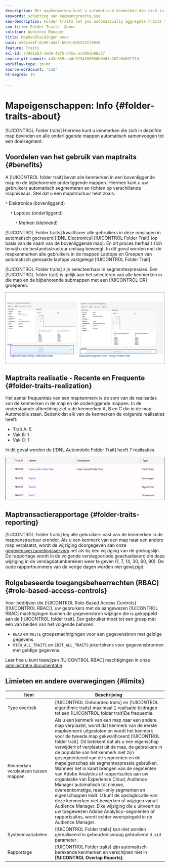 ```yaml
---
description: Met mapkenmerken kunt u automatisch kenmerken die zich in dezelfde map bevinden en alle onderliggende mappen samenvoegen tot een doelsegment.
keywords: schatting van segmentgrootte;sse
seo-description: Folder traits let you automatically aggregate traits that reside within the same folder and all child folders into a targetable segment.
seo-title: Folder Traits  About
solution: Audience Manager
title: Maphandleidingen over
uuid: e561ce8f-6c90-44a7-b034-685533f29030
feature: Traits
exl-id: 779d1ab3-3a69-4975-b45a-acd95ab86a37
source-git-commit: 4d3c859cc4dc5294286680b0e63c287e0409f7fd
workflow-type: tm+mt
source-wordcount: '522'
ht-degree: 1%

---
```


# Mapeigenschappen: Info {#folder-traits-about}

[!UICONTROL Folder traits] Hiermee kunt u kenmerken die zich in dezelfde map bevinden en alle onderliggende mappen automatisch samenvoegen tot een doelsegment.

## Voordelen van het gebruik van maptraits {#benefits}

A [!UICONTROL folder trait] bevat alle kenmerken in een bovenliggende map en de bijbehorende onderliggende mappen. Hiermee kunt u uw gebruikers automatisch segmenteren en richten op verschillende mapniveaus. Stel dat u een mapstructuur hebt zoals:

`*` Elektronica (bovenliggend)

    `*` Laptops (onderliggend)

        `*` Merken (kleinkind)

[!UICONTROL Folder traits] kwalificeer alle gebruikers in deze omslagen in automatisch gecreeerd [!DNL Electronics] [!UICONTROL Folder Trait] (op basis van de naam van de bovenliggende map). En dit proces herhaalt zich terwijl u de bestandsstructuur omlaag beweegt. In dit geval worden met de mapkenmerken alle gebruikers in de mappen Laptops en Groepen van automatisch gemaakte laptops vastgelegd [!UICONTROL Folder Trait].

[!UICONTROL Folder traits] zijn selecteerbaar in segmentexpressies. Een [!UICONTROL folder trait] is gelijk aan het selecteren van alle kenmerken in die map en de bijbehorende submappen met een [!UICONTROL OR] groeperen.

![](assets/folder-traits-compare-border.jpg)

## Maptraits realisatie - Recente en Frequente {#folder-traits-realization}

Het aantal frequenties van een mapkenmerk is de som van de realisaties van de kenmerken in de map en de onderliggende mappen. In de onderstaande afbeelding ziet u de kenmerken A, B en C die in de map Automobile staan. Bedenk dat elk van de kenmerken de volgende realisaties heeft:

* Trait A: 5
* Vak B: 1
* Vak C: 1

In dit geval worden de [!DNL Automobile Folder Trait] heeft 7 realisaties.

![](assets/folder_traits_rollup_border.png)

## Maptransactierapportage {#folder-traits-reporting}

[!UICONTROL Folder traits] leg alle gebruikers vast van de kenmerken in de mappenstructuur eronder. Als u een kenmerk van een map naar een andere map verplaatst, wordt de wijziging doorgegeven aan onze [gegevensverzamelingsservers](../../reference/system-components/components-data-collection.md) net als bij een wijziging van de gedragslijn. De rapportage wordt in de volgende verslagperiode geactualiseerd om deze wijziging in de verslagdatumbereiken weer te geven (1, 7, 14, 30, 60, 90). De oude rapportnummers van de vorige dagen worden niet gewijzigd.

## Rolgebaseerde toegangsbeheerrechten (RBAC) {#role-based-access-controls}

Voor bedrijven die [!UICONTROL Role-Based Access Controls] ([!UICONTROL RBAC]), uw gebruikers met de aangewezen [!UICONTROL RBAC] machtigingen kunnen de gegevensbron wijzigen die is gekoppeld aan de [!UICONTROL folder trait]. Een gebruiker moet tot een groep met één van beiden van het volgende behoren:

* `READ` en `WRITE` groepsmachtigingen voor een gegevensbron met geldige gegevens.
* `VIEW_ALL_TRAITS` en `EDIT_ALL_TRAITS` jokertekens voor gegevensbronnen met geldige gegevens.

Leer hoe u kunt toewijzen [!UICONTROL RBAC] machtigingen in onze [administratie documentatie](../../features/administration/administration-overview.md#create-group).

## Limieten en andere overwegingen {#limits}

| Item | Beschrijving |
|---|---|
| Type overtrek | [!UICONTROL Onboarded traits] en [!UICONTROL algorithmic traits] maximaal 1 realisatie bijdragen tot een [!UICONTROL folder trait]De frequentie. |
| Kenmerken verplaatsen tussen mappen | Als u een kenmerk van een map naar een andere map verplaatst, wordt dat kenmerk van de eerste mapkenmerk uitgesloten en wordt het kenmerk voor de tweede map gekwalificeerd [!UICONTROL folder trait]. Dit betekent dat als u een eigenschap verwijdert of verplaatst uit de map, de gebruikers in de populatie van het kenmerk niet zijn gesegmenteerd van de segmenten en de mapeigenschap als segmentexpressie gebruiken. <br> Wanneer het in kaart brengen van de segmenten van Adobe Analytics of rapportsuites aan uw organisatie van Experience Cloud, Audience Manager automatisch tot nieuwe, overeenkomstige, read-only segmenten en eigenschappen leidt. U kunt de opslaglocatie van deze kenmerken niet bewerken of wijzigen vanuit Audience Manager. Elke wijziging die u uitvoert op uw toegewezen Adobe Analytics-segmenten of rapportsuites, wordt echter weerspiegeld in de Audience Manager. |
| Systeemvariabelen | [!UICONTROL Folder traits] kan niet worden gerealiseerd in gebeurtenisvraag gebruikend `d_sid` parameter. |
| Rapportage | [!UICONTROL Folder traits] zijn automatisch berekende kenmerken en verschijnen niet in **[!UICONTROL Overlap Reports]**. |
